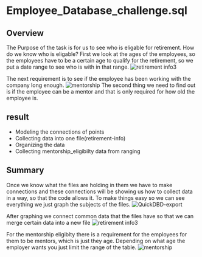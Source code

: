 # Employee_Database_challenge.sql

## Overview ##

The Purpose of the task is for us to see who is eligable for retirement. How do we know who is eligable? First we look at the ages of the employees, so the employees have to be a certain age to qualify for the retirement, so we put a date range to see who is with in that range. 
![retirement info3](https://user-images.githubusercontent.com/100543143/162658318-63030132-b108-41f9-9f95-e861a2e7d949.png)


The next requirement is to see if the employee has been working with the company long enough. 
![mentorship](https://user-images.githubusercontent.com/100543143/162656354-52e59da7-02eb-4006-9364-c33093158d42.png)
The second thing we need to find out is if the employee can be a mentor and that is only required for how old the employee is.


## result ##

* Modeling the connections of points
* Collecting data into one file(retirement-info)
* Organizing the data 
* Collecting mentorship_eligibilty data from ranging


## Summary ##

Once we know what the files are holding in them we have to make connections and these connections will be showing us how to collect data in a way, so that the code allows it. To make things easy so we can see everything we just graph the subjects of the files.
![QuickDBD-export](https://user-images.githubusercontent.com/100543143/162656688-c3e65329-7517-42c7-ad1d-4de95630e81b.png)

After graphing we connect common data that the files have so that we can merge certain data into a new file
![retirement info3](https://user-images.githubusercontent.com/100543143/162657916-8da540e6-6fdf-48f2-80a5-5732a45cbd45.png)

For the mentorship eligiblty there is a requirement for the employees for them to be mentors, which is just they age. Depending on what age the employer wants you just limit the range of the table.
![mentorship](https://user-images.githubusercontent.com/100543143/162658236-2ca9cdfe-ea22-49ab-b69d-e97008318da2.png)
